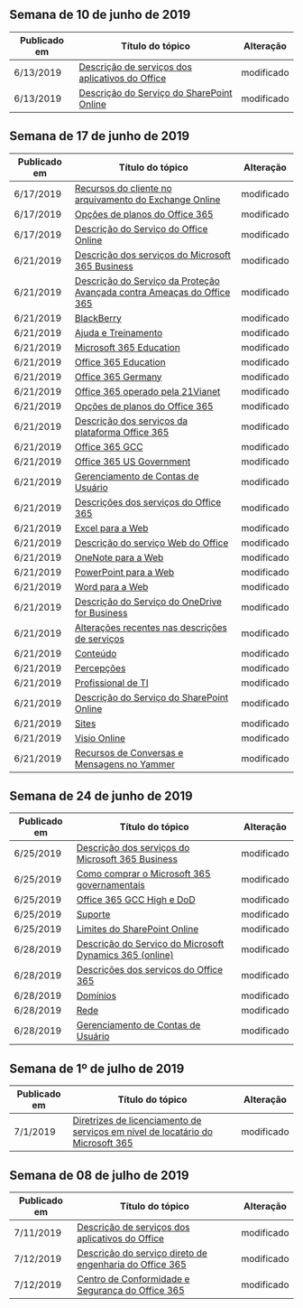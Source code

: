 <!-- This file is generated automatically each week. Changes made to this file will be overwritten.-->




## <a name="week-of-june-10-2019"></a>Semana de 10 de junho de 2019


| Publicado em |Título do tópico | Alteração |
|------|------------|--------|
| 6/13/2019 | [Descrição de serviços dos aplicativos do Office](/Office365/ServiceDescriptions/office-applications-service-description/office-applications-service-description) | modificado |
| 6/13/2019 | [Descrição do Serviço do SharePoint Online](/Office365/ServiceDescriptions/sharepoint-online-service-description/sharepoint-online-service-description) | modificado |


## <a name="week-of-june-17-2019"></a>Semana de 17 de junho de 2019


| Publicado em |Título do tópico | Alteração |
|------|------------|--------|
| 6/17/2019 | [Recursos do cliente no arquivamento do Exchange Online](/Office365/ServiceDescriptions/exchange-online-archiving-service-description/client-features) | modificado |
| 6/17/2019 | [Opções de planos do Office 365](/Office365/ServiceDescriptions/office-365-platform-service-description/office-365-plan-options) | modificado |
| 6/17/2019 | [Descrição do Serviço do Office Online](/Office365/ServiceDescriptions/office-online-service-description/office-online-service-description) | modificado |
| 6/21/2019 | [Descrição dos serviços do Microsoft 365 Business](/Office365/ServiceDescriptions/microsoft-365-business-service-description) | modificado |
| 6/21/2019 | [Descrição do Serviço da Proteção Avançada contra Ameaças do Office 365](/Office365/ServiceDescriptions/office-365-advanced-threat-protection-service-description) | modificado |
| 6/21/2019 | [BlackBerry](/Office365/ServiceDescriptions/office-365-platform-service-description/blackberry) | modificado |
| 6/21/2019 | [Ajuda e Treinamento](/Office365/ServiceDescriptions/office-365-platform-service-description/help-and-training) | modificado |
| 6/21/2019 | [Microsoft 365 Education](/Office365/ServiceDescriptions/office-365-platform-service-description/microsoft-365-education) | modificado |
| 6/21/2019 | [Office 365 Education](/Office365/ServiceDescriptions/office-365-platform-service-description/office-365-education) | modificado |
| 6/21/2019 | [Office 365 Germany](/Office365/ServiceDescriptions/office-365-platform-service-description/office-365-germany) | modificado |
| 6/21/2019 | [Office 365 operado pela 21Vianet](/Office365/ServiceDescriptions/office-365-platform-service-description/office-365-operated-by-21vianet) | modificado |
| 6/21/2019 | [Opções de planos do Office 365](/Office365/ServiceDescriptions/office-365-platform-service-description/office-365-plan-options) | modificado |
| 6/21/2019 | [Descrição dos serviços da plataforma Office 365](/Office365/ServiceDescriptions/office-365-platform-service-description/office-365-platform-service-description) | modificado |
| 6/21/2019 | [Office 365 GCC](/Office365/ServiceDescriptions/office-365-platform-service-description/office-365-us-government/gcc) | modificado |
| 6/21/2019 | [Office 365 US Government](/Office365/ServiceDescriptions/office-365-platform-service-description/office-365-us-government/office-365-us-government) | modificado |
| 6/21/2019 | [Gerenciamento de Contas de Usuário](/Office365/ServiceDescriptions/office-365-platform-service-description/user-account-management) | modificado |
| 6/21/2019 | [Descrições dos serviços do Office 365](/Office365/ServiceDescriptions/office-365-service-descriptions-technet-library) | modificado |
| 6/21/2019 | [Excel para a Web](/Office365/ServiceDescriptions/office-online-service-description/excel-online) | modificado |
| 6/21/2019 | [Descrição do serviço Web do Office](/Office365/ServiceDescriptions/office-online-service-description/office-online-service-description) | modificado |
| 6/21/2019 | [OneNote para a Web](/Office365/ServiceDescriptions/office-online-service-description/onenote-online) | modificado |
| 6/21/2019 | [PowerPoint para a Web](/Office365/ServiceDescriptions/office-online-service-description/powerpoint-online) | modificado |
| 6/21/2019 | [Word para a Web](/Office365/ServiceDescriptions/office-online-service-description/word-online) | modificado |
| 6/21/2019 | [Descrição do Serviço do OneDrive for Business](/Office365/ServiceDescriptions/onedrive-for-business-service-description) | modificado |
| 6/21/2019 | [Alterações recentes nas descrições de serviços](/Office365/ServiceDescriptions/recent-service-descriptions-changes) | modificado |
| 6/21/2019 | [Conteúdo](/Office365/ServiceDescriptions/sharepoint-online-service-description/content) | modificado |
| 6/21/2019 | [Percepções](/Office365/ServiceDescriptions/sharepoint-online-service-description/insights) | modificado |
| 6/21/2019 | [Profissional de TI](/Office365/ServiceDescriptions/sharepoint-online-service-description/it-professional) | modificado |
| 6/21/2019 | [Descrição do Serviço do SharePoint Online](/Office365/ServiceDescriptions/sharepoint-online-service-description/sharepoint-online-service-description) | modificado |
| 6/21/2019 | [Sites](/Office365/ServiceDescriptions/sharepoint-online-service-description/sites-servicedesc) | modificado |
| 6/21/2019 | [Visio Online](/Office365/ServiceDescriptions/visio-online-service-description/visio-online) | modificado |
| 6/21/2019 | [Recursos de Conversas e Mensagens no Yammer](/Office365/ServiceDescriptions/yammer-service-description/message-and-conversation-features-in-yammer) | modificado |


## <a name="week-of-june-24-2019"></a>Semana de 24 de junho de 2019


| Publicado em |Título do tópico | Alteração |
|------|------------|--------|
| 6/25/2019 | [Descrição dos serviços do Microsoft 365 Business](/Office365/ServiceDescriptions/microsoft-365-business-service-description) | modificado |
| 6/25/2019 | [Como comprar o Microsoft 365 governamentais](/Office365/ServiceDescriptions/office-365-platform-service-description/office-365-us-government/microsoft-365-government-how-to-buy) | modificado |
| 6/25/2019 | [Office 365 GCC High e DoD](/Office365/ServiceDescriptions/office-365-platform-service-description/office-365-us-government/gcc-high-and-dod) | modificado |
| 6/25/2019 | [Suporte](/Office365/ServiceDescriptions/office-365-platform-service-description/support) | modificado |
| 6/25/2019 | [Limites do SharePoint Online](/Office365/ServiceDescriptions/sharepoint-online-service-description/sharepoint-online-limits) | modificado |
| 6/28/2019 | [Descrição do Serviço do Microsoft Dynamics 365 (online)](/Office365/ServiceDescriptions/microsoft-dynamics-365-online-service-description) | modificado |
| 6/28/2019 | [Descrições dos serviços do Office 365](/Office365/ServiceDescriptions/office-365-service-descriptions-technet-library) | modificado |
| 6/28/2019 | [Domínios](/Office365/ServiceDescriptions/office-365-platform-service-description/domains) | modificado |
| 6/28/2019 | [Rede](/Office365/ServiceDescriptions/office-365-platform-service-description/networking) | modificado |
| 6/28/2019 | [Gerenciamento de Contas de Usuário](/Office365/ServiceDescriptions/office-365-platform-service-description/user-account-management) | modificado |


## <a name="week-of-july-01-2019"></a>Semana de 1º de julho de 2019


| Publicado em |Título do tópico | Alteração |
|------|------------|--------|
| 7/1/2019 | [Diretrizes de licenciamento de serviços em nível de locatário do Microsoft 365](/Office365/ServiceDescriptions/microsoft-365-service-descriptions/microsoft-365-tenantlevel-services-licensing-guidance) | modificado |


## <a name="week-of-july-08-2019"></a>Semana de 08 de julho de 2019


| Publicado em |Título do tópico | Alteração |
|------|------------|--------|
| 7/11/2019 | [Descrição de serviços dos aplicativos do Office](/Office365/ServiceDescriptions/office-applications-service-description/office-applications-service-description) | modificado |
| 7/12/2019 | [Descrição do serviço direto de engenharia do Office 365](/Office365/ServiceDescriptions/office-365-engineering-direct-service-description) | modificado |
| 7/12/2019 | [Centro de Conformidade e Segurança do Office 365](/Office365/ServiceDescriptions/office-365-platform-service-description/office-365-securitycompliance-center) | modificado |

